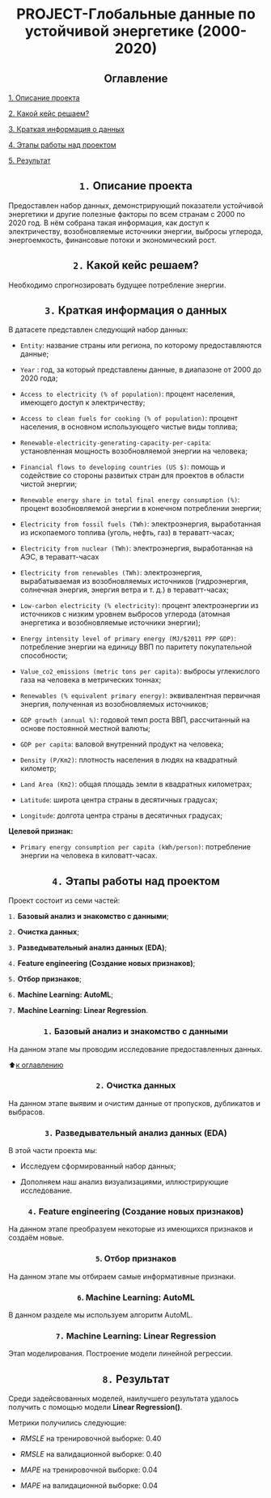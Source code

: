 # <center> **PROJECT-Глобальные данные по устойчивой энергетике (2000-2020)**

## <center> **Оглавление**
[1. Описание проекта](https://github.com/Ilya-Zakharenko/sf_data_sciense/tree/main/project_7/README.md#Описание-проекта)

[2. Какой кейс решаем?](https://github.com/Ilya-Zakharenko/sf_data_sciense/tree/main/project_7/README.md#Какой-кейс-решаем)

[3. Краткая информация о данных](https://github.com/Ilya-Zakharenko/sf_data_sciense/tree/main/project_7/README.md#Краткая-информация-о-данных)

[4. Этапы работы над проектом](https://github.com/Ilya-Zakharenko/sf_data_sciense/tree/main/project_7/README.md#Этапы-работы-над-проектом)

[5. Результат](https://github.com/Ilya-Zakharenko/sf_data_sciense/tree/main/project_7/README.md#Результат)



## <center> **`1.` Описание проекта**

Предоставлен набор данных, демонстрирующий показатели устойчивой энергетики и другие полезные факторы по всем странам с 2000 по 2020 год. В нём собрана такая информация, как доступ к электричеству, возобновляемые источники энергии, выбросы углерода, энергоемкость, финансовые потоки и экономический рост.



## <center> **`2.` Какой кейс решаем?**

Необходимо спрогнозировать будущее потребление энергии.



## <center> **`3.` Краткая информация о данных**

В датасете представлен следующий набор данных:

* `Entity`: название страны или региона, по которому предоставляются данные;

* `Year` : год, за который представлены данные, в диапазоне от 2000 до 2020 года;

* `Access to electricity (% of population)`: процент населения, имеющего доступ к электричеству;

* `Access to clean fuels for cooking (% of population)`: процент населения, в основном использующего чистые виды топлива;

* `Renewable-electricity-generating-capacity-per-capita`: установленная мощность возобновляемой энергии на человека;

* `Financial flows to developing countries (US $)`: помощь и содействие со стороны развитых стран для проектов в области чистой энергии;

* `Renewable energy share in total final energy consumption (%)`: процент возобновляемой энергии в конечном потреблении энергии;

* `Electricity from fossil fuels (TWh)`: электроэнергия, выработанная из ископаемого топлива (уголь, нефть, газ) в тераватт-часах;

* `Electricity from nuclear (TWh)`: электроэнергия, выработанная на АЭС, в тераватт-часах

* `Electricity from renewables (TWh)`: электроэнергия, вырабатываемая из возобновляемых источников (гидроэнергия, солнечная энергия, энергия ветра и т. д.) в тераватт-часах;

* `Low-carbon electricity (% electricity)`: процент электроэнергии из источников с низким уровнем выбросов углерода (атомная энергетика и возобновляемые источники энергии);

* `Energy intensity level of primary energy (MJ/$2011 PPP GDP)`: потребление энергии на единицу ВВП по паритету покупательной способности;

* `Value_co2_emissions (metric tons per capita)`: выбросы углекислого газа на человека в метрических тоннах;

* `Renewables (% equivalent primary energy)`: эквивалентная первичная энергия, полученная из возобновляемых источников;

* `GDP growth (annual %)`: годовой темп роста ВВП, рассчитанный на основе постоянной местной валюты;

* `GDP per capita`: валовой внутренний продукт на человека;

* `Density (P/Km2)`: плотность населения в людях на квадратный километр;

* `Land Area (Km2)`: общая площадь земли в квадратных километрах;

* `Latitude`: широта центра страны в десятичных градусах;

* `Longitude`: долгота центра страны в десятичных градусах;



**Целевой признак:**

* `Primary energy consumption per capita (kWh/person)`: потребление энергии на человека в киловатт-часах.



## <center> **`4.` Этапы работы над проектом**

Проект состоит из семи частей:

`1.` **Базовый анализ и знакомство с данными**;

`2.` **Очистка данных**;

`3.` **Разведывательный анализ данных (EDA)**;

`4.` **Feature engineering (Создание новых признаков)**;

`5.` **Отбор признаков**;

`6.` **Machine Learning: AutoML**;

`7.` **Machine Learning: Linear Regression**.


### <center> **`1.` Базовый анализ и знакомство с данными**
На данном этапе мы проводим исследование предоставленных данных.

:arrow_up:[к оглавлению](https://github.com/Ilya-Zakharenko/sf_data_sciense/tree/main/project_5/README.md#Оглавление)



### <center> **`2.` Очистка данных**
На данном этапе выявим и очистим данные от пропусков, дубликатов и выбрасов.



### <center> **`3.` Разведывательный анализ данных (EDA)**

В этой части проекта мы:

* Исследуем сформированный набор данных; 

* Дополняем наш анализ визуализациями, иллюстрирующие исследование.



### <center> **`4.` Feature engineering (Создание новых признаков)**

На данном этапе преобразуем некоторые из имеющихся признаков и создаём новые.



### <center> **`5`. Отбор признаков**

На данном этапе мы отбираем самые информативные признаки.



### <center> **`6`. Machine Learning: AutoML**

В данном разделе мы используем алгоритм AutoML.



### <center> **`7.` Machine Learning: Linear Regression**
Этап моделирования. Построение модели линейной регрессии.



## <center> **`8.` Результат**

Среди задейсвованных моделей, наилучшего результата удалось получить с помощью модели **Linear Regression()**. 

Метрики получились следующие: 

* *RMSLE* на тренировочной выборке: 0.40
* *RMSLE* на валидационной выборке: 0.40

* *MAPE* на тренировочной выборке: 0.04
* *MAPE* на валидационной выборке: 0.04